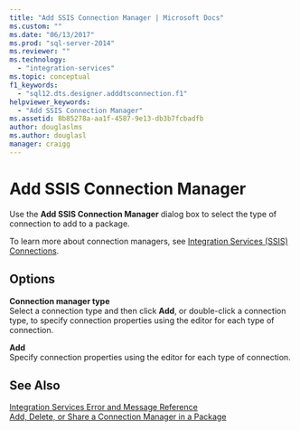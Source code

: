 ```yaml
---
title: "Add SSIS Connection Manager | Microsoft Docs"
ms.custom: ""
ms.date: "06/13/2017"
ms.prod: "sql-server-2014"
ms.reviewer: ""
ms.technology: 
  - "integration-services"
ms.topic: conceptual
f1_keywords: 
  - "sql12.dts.designer.adddtsconnection.f1"
helpviewer_keywords: 
  - "Add SSIS Connection Manager"
ms.assetid: 8b85278a-aa1f-4587-9e13-db3b7fcbadfb
author: douglaslms
ms.author: douglasl
manager: craigg
---
```

# Add SSIS Connection Manager
  Use the **Add SSIS Connection Manager** dialog box to select the type of connection to add to a package.  
  
 To learn more about connection managers, see [Integration Services &#40;SSIS&#41; Connections](connection-manager/integration-services-ssis-connections.md).  
  
## Options  
 **Connection manager type**  
 Select a connection type and then click **Add**, or double-click a connection type, to specify connection properties using the editor for each type of connection.  
  
 **Add**  
 Specify connection properties using the editor for each type of connection.  
  
## See Also  
 [Integration Services Error and Message Reference](../../2014/integration-services/integration-services-error-and-message-reference.md)   
 [Add, Delete, or Share a Connection Manager in a Package](../../2014/integration-services/add-delete-or-share-a-connection-manager-in-a-package.md)  
  
  
